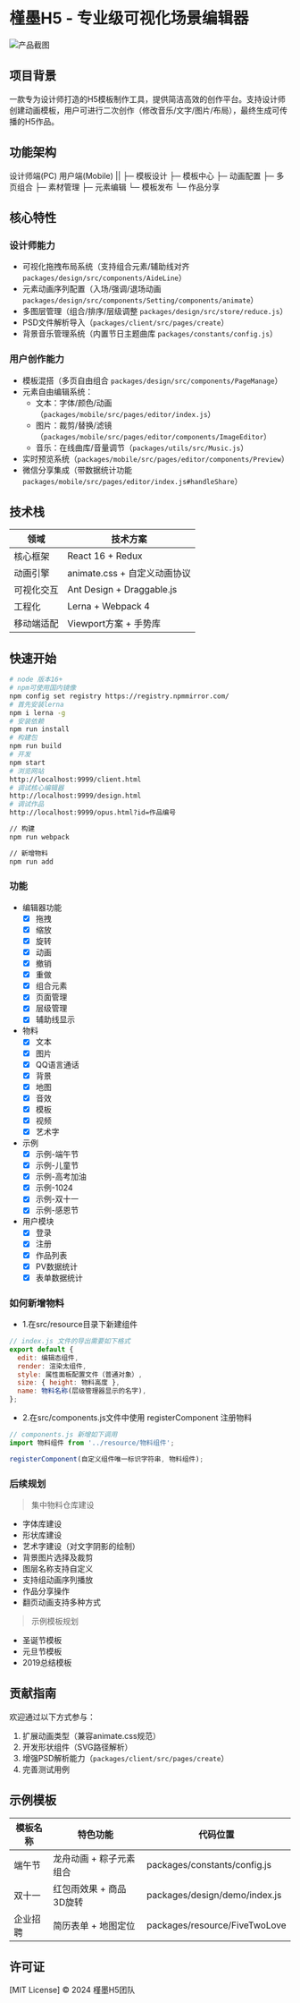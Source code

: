 # 槿墨H5 - 专业级可视化场景编辑器

![产品截图](http://www.lzuntalented.cn/img/home-log.png)

## 项目背景
一款专为设计师打造的H5模板制作工具，提供简洁高效的创作平台。支持设计师创建动画模板，用户可进行二次创作（修改音乐/文字/图片/布局），最终生成可传播的H5作品。

## 功能架构

设计师端(PC) 用户端(Mobile)
||
├─ 模板设计 ├─ 模板中心
├─ 动画配置 ├─ 多页组合
├─ 素材管理 ├─ 元素编辑
└─ 模板发布 └─ 作品分享

## 核心特性
### 设计师能力
- 可视化拖拽布局系统（支持组合元素/辅助线对齐 `packages/design/src/components/AideLine`）
- 元素动画序列配置（入场/强调/退场动画 `packages/design/src/components/Setting/components/animate`）
- 多图层管理（组合/排序/层级调整 `packages/design/src/store/reduce.js`）
- PSD文件解析导入（`packages/client/src/pages/create`）
- 背景音乐管理系统（内置节日主题曲库 `packages/constants/config.js`）

### 用户创作能力
- 模板混搭（多页自由组合 `packages/design/src/components/PageManage`）
- 元素自由编辑系统：
  - 文本：字体/颜色/动画（`packages/mobile/src/pages/editor/index.js`）
  - 图片：裁剪/替换/滤镜（`packages/mobile/src/pages/editor/components/ImageEditor`）
  - 音乐：在线曲库/音量调节（`packages/utils/src/Music.js`）
- 实时预览系统（`packages/mobile/src/pages/editor/components/Preview`）
- 微信分享集成（带数据统计功能 `packages/mobile/src/pages/editor/index.js#handleShare`）

## 技术栈
| 领域           | 技术方案                          |
|----------------|----------------------------------|
| 核心框架       | React 16 + Redux                 |
| 动画引擎       | animate.css + 自定义动画协议     |
| 可视化交互     | Ant Design + Draggable.js        |
| 工程化         | Lerna + Webpack 4                |
| 移动端适配     | Viewport方案 + 手势库            |

## 快速开始

```bash
# node 版本16+
# npm可使用国内镜像
npm config set registry https://registry.npmmirror.com/
# 首先安装lerna
npm i lerna -g
# 安装依赖
npm run install
# 构建包
npm run build
# 开发
npm start
# 浏览网站
http://localhost:9999/client.html
# 调试核心编辑器
http://localhost:9999/design.html
# 调试作品
http://localhost:9999/opus.html?id=作品编号

// 构建
npm run webpack

// 新增物料
npm run add
```

### 功能

* 编辑器功能
    - [x] 拖拽
    - [x] 缩放
    - [x] 旋转
    - [x] 动画
    - [x] 撤销
    - [x] 重做
    - [x] 组合元素
    - [x] 页面管理
    - [x] 层级管理
    - [x] 辅助线显示

* 物料
    - [x] 文本
    - [x] 图片
    - [x] QQ语言通话
    - [x] 背景
    - [x] 地图
    - [x] 音效
    - [x] 模板
    - [x] 视频
    - [x] 艺术字

* 示例
    - [x] 示例-端午节
    - [x] 示例-儿童节
    - [x] 示例-高考加油
    - [x] 示例-1024
    - [x] 示例-双十一
    - [x] 示例-感恩节

* 用户模块
    - [x] 登录
    - [x] 注册
    - [x] 作品列表
    - [x] PV数据统计
    - [x] 表单数据统计
### 如何新增物料
* 1.在src/resource目录下新建组件
``` js
// index.js 文件的导出需要如下格式
export default {
  edit: 编辑态组件,
  render: 渲染太组件,
  style: 属性面板配置文件（普通对象）,
  size: { height: 物料高度 },
  name: 物料名称(层级管理器显示的名字),
};

```
* 2.在src/components.js文件中使用 registerComponent 注册物料
``` js
// components.js 新增如下调用
import 物料组件 from '../resource/物料组件';

registerComponent(自定义组件唯一标识字符串, 物料组件);
```

### 后续规划
> 集中物料仓库建设
* 字体库建设
* 形状库建设
* 艺术字建设（对文字阴影的绘制）
* 背景图片选择及裁剪
* 图层名称支持自定义
* 支持组动画序列播放
* 作品分享操作
* 翻页动画支持多种方式

> 示例模板规划
* 圣诞节模板
* 元旦节模板
* 2019总结模板


## 贡献指南
欢迎通过以下方式参与：
1. 扩展动画类型（兼容animate.css规范）
2. 开发形状组件（SVG路径解析）
3. 增强PSD解析能力（`packages/client/src/pages/create`）
4. 完善测试用例

## 示例模板
| 模板名称       | 特色功能                          | 代码位置                          |
|---------------|----------------------------------|----------------------------------|
| 端午节        | 龙舟动画 + 粽子元素组合            | packages/constants/config.js     |
| 双十一        | 红包雨效果 + 商品3D旋转            | packages/design/demo/index.js    |
| 企业招聘      | 简历表单 + 地图定位                | packages/resource/FiveTwoLove    |

## 许可证
[MIT License] © 2024 槿墨H5团队